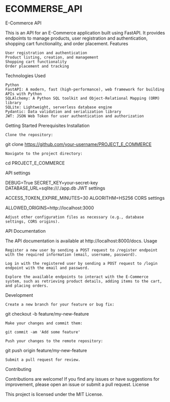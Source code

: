 # ECOMMERSE_API

E-Commerce API

This is an API for an E-Commerce application built using FastAPI. It provides endpoints to manage products, user registration and authentication, shopping cart functionality, and order placement.
Features

    User registration and authentication
    Product listing, creation, and management
    Shopping cart functionality
    Order placement and tracking

Technologies Used

    Python
    FastAPI: A modern, fast (high-performance), web framework for building APIs with Python
    SQLAlchemy: A Python SQL toolkit and Object-Relational Mapping (ORM) library
    SQLite: Lightweight, serverless database engine
    Pydantic: Data validation and serialization library
    JWT: JSON Web Token for user authentication and authorization

Getting Started
Prerequisites
Installation

    Clone the repository:

git clone https://github.com/your-username/PROJECT_E_COMMERCE

    Navigate to the project directory:

cd PROJECT_E_COMMERCE

API settings

DEBUG=True SECRET_KEY=your-secret-key DATABASE_URL=sqlite:///./app.db JWT settings

ACCESS_TOKEN_EXPIRE_MINUTES=30 ALGORITHM=HS256 CORS settings

ALLOWED_ORIGINS=http://localhost:3000

    Adjust other configuration files as necessary (e.g., database settings, CORS origins).

API Documentation

The API documentation is available at http://localhost:8000/docs.
Usage

    Register a new user by sending a POST request to /register endpoint with the required information (email, username, password).

    Log in with the registered user by sending a POST request to /login endpoint with the email and password.

    Explore the available endpoints to interact with the E-Commerce system, such as retrieving product details, adding items to the cart, and placing orders.

Development

    Create a new branch for your feature or bug fix:

git checkout -b feature/my-new-feature

    Make your changes and commit them:

    git commit -am 'Add some feature'

    Push your changes to the remote repository:

git push origin feature/my-new-feature

    Submit a pull request for review.

Contributing

Contributions are welcome! If you find any issues or have suggestions for improvement, please open an issue or submit a pull request.
License

This project is licensed under the MIT License.
